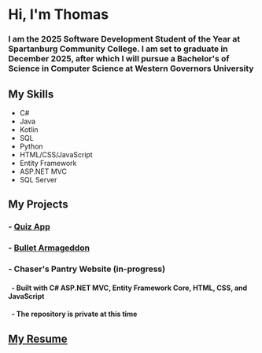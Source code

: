 # Hi, I'm Thomas

<h3> I am the 2025 Software Development Student of the Year at Spartanburg Community College. I am set to graduate in December 2025, after which I will pursue a Bachelor's of Science in Computer Science at Western Governors University </h3>

## My Skills
- C# 
- Java
- Kotlin
- SQL
- Python
- HTML/CSS/JavaScript
- Entity Framework
- ASP.NET MVC
- SQL Server

## My Projects
### - <a href="https://github.com/tesj/Quiz-App-CPT-185-Final-Project-">Quiz App</a>
### - <a href="https://github.com/tesj/Bullet-Armageddon">Bullet Armageddon</a>
### - Chaser's Pantry Website (in-progress)
#### &nbsp;  - Built with C# ASP.NET MVC, Entity Framework Core, HTML, CSS, and JavaScript
#### &nbsp;  - The repository is private at this time
## [My Resume](./Thomas-Speich-Resume.pdf)
